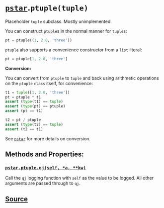 # [`pstar`](./pstar.md).`ptuple(tuple)`

Placeholder `tuple` subclass. Mostly unimplemented.

You can construct `ptuple`s in the normal manner for `tuple`s:
```python
pt = ptuple((1, 2.0, 'three'))
```

`ptuple` also supports a convenience constructor from a `list` literal:
```python
pt = ptuple[1, 2.0, 'three']
```

**Conversion:**

You can convert from `ptuple` to `tuple` and back using arithmetic
operations on the `ptuple` `class` itself, for convenience:
```python
t1 = tuple([1, 2.0, 'three'])
pt = ptuple * t1
assert (type(t1) == tuple)
assert (type(pt) == ptuple)
assert (pt == t1)

t2 = pt / ptuple
assert (type(t2) == tuple)
assert (t2 == t1)
```

See [`pstar`](./pstar_pstar.md) for more details on conversion.

## Methods and Properties:

### [`pstar.ptuple.qj(self, *a, **kw)`](./pstar_ptuple_qj.md)

Call the `qj` logging function with `self` as the value to be logged. All other arguments are passed through to `qj`.

## [Source](../pstar/pstar.py#L1046-L1099)